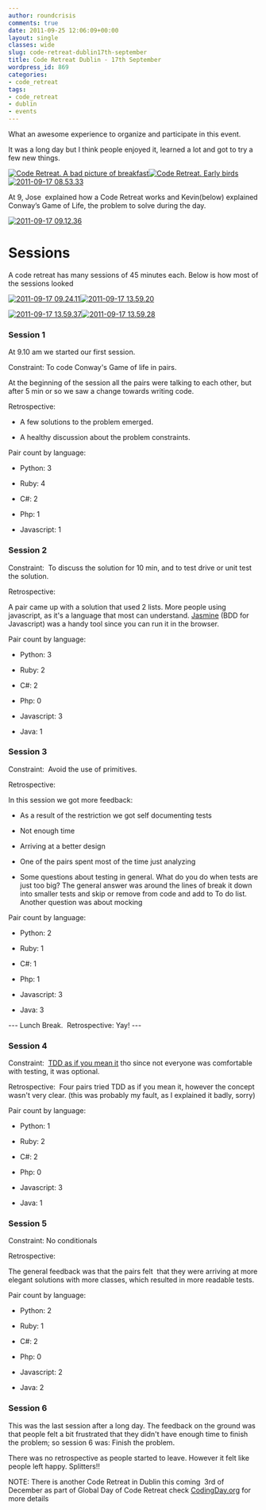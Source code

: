 ```yaml
---
author: roundcrisis
comments: true
date: 2011-09-25 12:06:09+00:00
layout: single
classes: wide
slug: code-retreat-dublin17th-september
title: Code Retreat Dublin - 17th September
wordpress_id: 869
categories:
- code_retreat
tags:
- code_retreat
- dublin
- events
---
```


What an awesome experience to organize and participate in this event.

It was a long day but I think people enjoyed it, learned a lot and got to try a few new things.

[![Code Retreat. A bad picture of breakfast](http://roundcrisis.files.wordpress.com/2011/09/2011-09-17-08-53-22_thumb.jpg)](http://roundcrisis.files.wordpress.com/2011/09/2011-09-17-08-53-22.jpg)[![Code Retreat. Early birds](http://roundcrisis.files.wordpress.com/2011/09/2011-09-17-08-53-12_thumb.jpg)](http://roundcrisis.files.wordpress.com/2011/09/2011-09-17-08-53-12.jpg)[![2011-09-17 08.53.33](http://roundcrisis.files.wordpress.com/2011/09/2011-09-17-08-53-33_thumb.jpg)](http://roundcrisis.files.wordpress.com/2011/09/2011-09-17-08-53-33.jpg)

At 9, Jose  explained how a Code Retreat works and Kevin(below) explained Conway’s Game of Life, the problem to solve during the day.

[![2011-09-17 09.12.36](http://roundcrisis.files.wordpress.com/2011/09/2011-09-17-09-12-36_thumb.jpg)](http://roundcrisis.files.wordpress.com/2011/09/2011-09-17-09-12-36.jpg)


# Sessions


A code retreat has many sessions of 45 minutes each. Below is how most of the sessions looked

[![2011-09-17 09.24.11](http://roundcrisis.files.wordpress.com/2011/09/2011-09-17-09-24-11_thumb.jpg)](http://roundcrisis.files.wordpress.com/2011/09/2011-09-17-09-24-11.jpg)[![2011-09-17 13.59.20](http://roundcrisis.files.wordpress.com/2011/09/2011-09-17-13-59-20_thumb.jpg)](http://roundcrisis.files.wordpress.com/2011/09/2011-09-17-13-59-20.jpg)

[![2011-09-17 13.59.37](http://roundcrisis.files.wordpress.com/2011/09/2011-09-17-13-59-37_thumb.jpg)](http://roundcrisis.files.wordpress.com/2011/09/2011-09-17-13-59-37.jpg)[![2011-09-17 13.59.28](http://roundcrisis.files.wordpress.com/2011/09/2011-09-17-13-59-28_thumb.jpg)](http://roundcrisis.files.wordpress.com/2011/09/2011-09-17-13-59-28.jpg)


### Session 1


At 9.10 am we started our first session.

Constraint: To code Conway's Game of life in pairs.

At the beginning of the session all the pairs were talking to each other, but after 5 min or so we saw a change towards writing code.

Retrospective:



	
  * A few solutions to the problem emerged.

	
  * A healthy discussion about the problem constraints.


Pair count by language:

	
  * Python: 3

	
  * Ruby: 4

	
  * C#: 2

	
  * Php: 1

	
  * Javascript: 1







### Session 2


Constraint:  To discuss the solution for 10 min, and to test drive or unit test the solution.

Retrospective:

A pair came up with a solution that used 2 lists.
More people using javascript, as it's a language that most can understand. [Jasmine](http://pivotal.github.com/jasmine/) (BDD for Javascript) was a handy tool since you can run it in the browser.

Pair count by language:



	
  * Python: 3

	
  * Ruby: 2

	
  * C#: 2

	
  * Php: 0

	
  * Javascript: 3

	
  * Java: 1




### Session 3


Constraint:  Avoid the use of primitives.

Retrospective:

In this session we got more feedback:



	
  * As a result of the restriction we got self documenting tests

	
  * Not enough time

	
  * Arriving at a better design

	
  * One of the pairs spent most of the time just analyzing

	
  * Some questions about testing in general. What do you do when tests are just too big? The general answer was around the lines of break it down into smaller tests and skip or remove from code and add to To do list. Another question was about mocking


Pair count by language:

	
  * Python: 2

	
  * Ruby: 1

	
  * C#: 1

	
  * Php: 1

	
  * Javascript: 3

	
  * Java: 3




--- Lunch Break.  Retrospective: Yay! ---







### Session 4




Constraint:  [TDD as if you mean it](http://gojko.net/2009/08/02/tdd-as-if-you-meant-it-revisited/) tho since not everyone was comfortable with testing, it was optional.




Retrospective:  Four pairs tried TDD as if you mean it, however the concept wasn't very clear. (this was probably my fault, as I explained it badly, sorry)




Pair count by language:



	
  * Python: 1

	
  * Ruby: 2

	
  * C#: 2

	
  * Php: 0

	
  * Javascript: 3

	
  * Java: 1




### Session 5







Constraint: No conditionals




Retrospective:




The general feedback was that the pairs felt  that they were arriving at more elegant solutions with more classes, which resulted in more readable tests.




Pair count by language:








	
  * Python: 2

	
  * Ruby: 1

	
  * C#: 2

	
  * Php: 0

	
  * Javascript: 2

	
  * Java: 2







### Session 6




This was the last session after a long day. The feedback on the ground was that people felt a bit frustrated that they didn't have enough time to finish the problem; so session 6 was: Finish the problem.




There was no retrospective as people started to leave. However it felt like people left happy. Splitters!!










NOTE: There is another Code Retreat in Dublin this coming  3rd of December as part of Global Day of Code Retreat check [CodingDay.org](CodingDay.org) for more details
